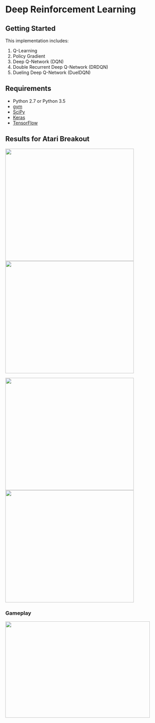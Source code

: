 # Deep Reinforcement Learning
## Getting Started
This implementation includes:
1. Q-Learning
2. Policy Gradient
3. Deep Q-Network (DQN)
4. Double Recurrent Deep Q-Network (DRDQN)
5. Dueling Deep Q-Network (DuelDQN)

## Requirements
- Python 2.7 or Python 3.5
- [gym](https://github.com/openai/gym)
- [SciPy](http://www.scipy.org/install.html)
- [Keras](https://github.com/keras-team/keras)
- [TensorFlow](https://github.com/tensorflow/tensorflow)

## Results for Atari Breakout
<img src="https://github.com/nus-mornin-lab/FYP2017_Reinforcement_learning_dianwen/blob/master/Experiment_Result/DQN_reward_history.png" width="400" height="350"/> <img src="https://github.com/nus-mornin-lab/FYP2017_Reinforcement_learning_dianwen/blob/master/Experiment_Result/DRDQN_reward_history.png" width= "400" height="350"/>

<img src="https://github.com/nus-mornin-lab/FYP2017_Reinforcement_learning_dianwen/blob/master/Experiment_Result/Dueling_DQN_reward_history.png" width= "400" height="350"/> <img src="https://github.com/nus-mornin-lab/FYP2017_Reinforcement_learning_dianwen/blob/master/Experiment_Result/Comparison.png" width= "400" height="350"/>

### Gameplay
<img src= "https://github.com/nus-mornin-lab/FYP2017_Reinforcement_learning_dianwen/blob/master/Experiment_Result/Breakout96.gif" width= "450" height= "300">
